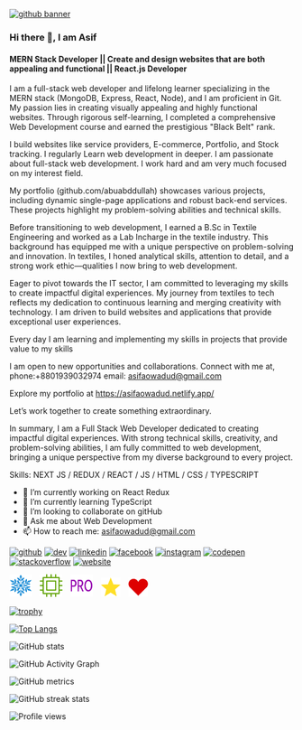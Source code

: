 [<img src='https://i.ibb.co/YXDN8WP/ASIF-Linked-In-Banner.png' alt='github banner' width="1280" height="640">](https://github.com/abuabddullah)

### Hi there 👋, I am Asif

#### MERN Stack Developer || Create and design websites that are both appealing and functional || React.js Developer

I am a full-stack web developer and lifelong learner specializing in the MERN stack (MongoDB, Express, React, Node), and I am proficient in Git. My passion lies in creating visually appealing and highly functional websites. Through rigorous self-learning, I completed a comprehensive Web Development course and earned the prestigious "Black Belt" rank.

I build websites like service providers, E-commerce, Portfolio, and Stock tracking. I regularly Learn web development in deeper. I am passionate about full-stack web development. I work hard and am very much focused on my interest field.

My portfolio (github.com/abuabddullah) showcases various projects, including dynamic single-page applications and robust back-end services. These projects highlight my problem-solving abilities and technical skills.

Before transitioning to web development, I earned a B.Sc in Textile Engineering and worked as a Lab Incharge in the textile industry. This background has equipped me with a unique perspective on problem-solving and innovation. In textiles, I honed analytical skills, attention to detail, and a strong work ethic—qualities I now bring to web development.

Eager to pivot towards the IT sector, I am committed to leveraging my skills to create impactful digital experiences. My journey from textiles to tech reflects my dedication to continuous learning and merging creativity with technology. I am driven to build websites and applications that provide exceptional user experiences.

Every day I am learning and implementing my skills in projects that provide value to my skills

I am open to new opportunities and collaborations. Connect with me at, 
phone:+8801939032974
email: asifaowadud@gmail.com

Explore my portfolio at 
https://asifaowadud.netlify.app/

Let’s work together to create something extraordinary.

In summary, I am a Full Stack Web Developer dedicated to creating impactful digital experiences. With strong technical skills, creativity, and problem-solving abilities, I am fully committed to web development, bringing a unique perspective from my diverse background to every project.

Skills: NEXT JS / REDUX / REACT / JS / HTML / CSS / TYPESCRIPT

- 🔭 I’m currently working on React Redux
- 🌱 I’m currently learning TypeScript
- 👯 I’m looking to collaborate on gitHub
- 💬 Ask me about Web Development
- 📫 How to reach me: asifaowadud@gmail.com

[<img src='https://cdn.jsdelivr.net/npm/simple-icons@3.0.1/icons/github.svg' alt='github' height='40'>](https://github.com/https://github.com/abuabddullah) [<img src='https://cdn.jsdelivr.net/npm/simple-icons@3.0.1/icons/dev-dot-to.svg' alt='dev' height='40'>](https://dev.to/https://dev.to/abuabddullah) [<img src='https://cdn.jsdelivr.net/npm/simple-icons@3.0.1/icons/linkedin.svg' alt='linkedin' height='40'>](https://www.linkedin.com/in/https://www.linkedin.com/in/asifaowadud//) [<img src='https://cdn.jsdelivr.net/npm/simple-icons@3.0.1/icons/facebook.svg' alt='facebook' height='40'>](https://www.facebook.com/https://www.facebook.com/asifaowadud/) [<img src='https://cdn.jsdelivr.net/npm/simple-icons@3.0.1/icons/instagram.svg' alt='instagram' height='40'>](https://www.instagram.com/https://www.instagram.com/asif_a_owadud//) [<img src='https://cdn.jsdelivr.net/npm/simple-icons@3.0.1/icons/codepen.svg' alt='codepen' height='40'>](https://codepen.io/https://codepen.io/Abuabdullah) [<img src='https://cdn.jsdelivr.net/npm/simple-icons@3.0.1/icons/stackoverflow.svg' alt='stackoverflow' height='40'>](https://stackoverflow.com/users/https://stackoverflow.com/users/18385495/asif-a-owadud) [<img src='https://cdn.jsdelivr.net/npm/simple-icons@3.0.1/icons/icloud.svg' alt='website' height='40'>](https://www.asifawadud.com/)

<a href='https://archiveprogram.github.com/'><img src='https://raw.githubusercontent.com/acervenky/animated-github-badges/master/assets/acbadge.gif' width='40' height='40'></a> <a href='https://docs.github.com/en/developers'><img src='https://raw.githubusercontent.com/acervenky/animated-github-badges/master/assets/devbadge.gif' width='40' height='40'></a> <a href='https://github.com/pricing'><img src='https://raw.githubusercontent.com/acervenky/animated-github-badges/master/assets/pro.gif' width='40' height='40'></a> <a href='https://stars.github.com/'><img src='https://raw.githubusercontent.com/acervenky/animated-github-badges/master/assets/starbadge.gif' width='35' height='35'></a> <a href='https://docs.github.com/en/github/supporting-the-open-source-community-with-github-sponsors'><img src='https://raw.githubusercontent.com/acervenky/animated-github-badges/master/assets/sponsorbadge.gif' width='35' height='35'></a>

[![trophy](https://github-profile-trophy.vercel.app/?username=https://github.com/abuabddullah)](https://github.com/ryo-ma/github-profile-trophy)

[![Top Langs](https://github-readme-stats.vercel.app/api/top-langs/?username=https://github.com/abuabddullah)](https://github.com/anuraghazra/github-readme-stats)

![GitHub stats](https://github-readme-stats.vercel.app/api?username=https://github.com/abuabddullah&show_icons=true&count_private=true)

![GitHub Activity Graph](https://activity-graph.herokuapp.com/graph?username=https://github.com/abuabddullah)

![GitHub metrics](https://metrics.lecoq.io/https://github.com/abuabddullah)

![GitHub streak stats](https://github-readme-streak-stats.herokuapp.com/?user=https://github.com/abuabddullah)

![Profile views](https://gpvc.arturio.dev/https://github.com/abuabddullah)
